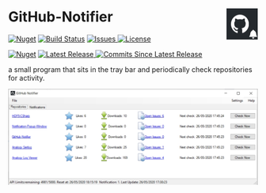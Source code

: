 <h1 align="left">GitHub-Notifier <img src="./Assets/GitHubNotifier.jpg" align="right" width="63px" height="63px"></h1> 


  [![Nuget](https://img.shields.io/nuget/dt/LiorBanai.GitHubNotifier)](https://www.nuget.org/packages/LiorBanai.GitHubNotifier/)  [![Build Status](https://liorbanai.visualstudio.com/GitHub-Notifier/_apis/build/status/LiorBanai.GitHub-Notifier?branchName=master)](https://liorbanai.visualstudio.com/GitHub-Notifier/_build/latest?definitionId=4&branchName=master)
<a href="https://github.com/LiorBanai/GitHub-Notifier/issues">
    <img src="https://img.shields.io/github/issues/LiorBanai/GitHub-Notifier"  alt="Issues"/>
</a>
<a href="https://github.com/LiorBanai/GitHub-Notifier/blob/master/LICENSE">
    <img src="https://img.shields.io/github/license/LiorBanai/GitHub-Notifier"  alt="License"/>
</a>

   [![Nuget](https://img.shields.io/nuget/v/LiorBanai.GitHubNotifier)](https://www.nuget.org/packages/LiorBanai.GitHubNotifier/)
<a href="https://github.com/LiorBanai/GitHub-Notifier/releases"> 
    <img src="https://img.shields.io/github/v/release/LiorBanai/GitHub-Notifier"  alt="Latest Release"/>
</a> 
 <a href="https://github.com/LiorBanai/GitHub-Notifier/compare/V1.0.1...master">
    <img src="https://img.shields.io/github/commits-since/LiorBanai/GitHub-Notifier/latest"  alt="Commits Since Latest Release"/>
</a>
                                                                                                                           

                                                                                                                               
a small program that sits in the tray bar and periodically check repositories for activity.

![Main screen](Assets/screenshot.jpg)

